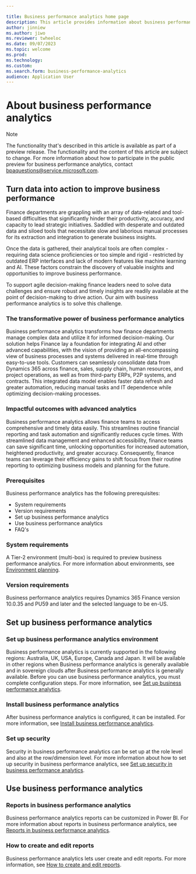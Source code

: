 ```yaml
---

title: Business performance analytics home page
description: This article provides information about business performance analytics.
author: jinniew
ms.author: jiwo
ms.reviewer: twheeloc 
ms.date: 09/07/2023
ms.topic: welcome
ms.prod: 
ms.technology:
ms.custom:
ms.search.form: business-performance-analytics
audience: Application User
---
```


# About business performance analytics

> [!NOTE]
> The functionality that's described in this article is available as part of a preview release. The functionality and the content of this article are subject to change. For more information about how to participate in the public preview for business performance analytics, contact <bpaquestions@service.microsoft.com>.

## Turn data into action to improve business performance 

Finance departments are grappling with an array of data-related and tool-based difficulties that significantly hinder their productivity, accuracy, and capacity to lead strategic initiatives. Saddled with desperate and outdated data and siloed tools that necessitate slow and laborious manual processes for its extraction and integration to generate business insights.  

Once the data is gathered, their analytical tools are often complex - requiring data science proficiencies or too simple and rigid - restricted by outdated ERP interfaces and lack of modern features like machine learning and AI. These factors constrain the discovery of valuable insights and opportunities to improve business performance. 

To support agile decision-making finance leaders need to solve data challenges and ensure robust and timely insights are readily available at the point of decision-making to drive action. Our aim with business performance analytics is to solve this challenge.  

### The transformative power of business performance analytics 

Business performance analytics transforms how finance departments manage complex data and utilize it for informed decision-making. Our solution helps Finance lay a foundation for integrating AI and other advanced capabilities, with the vision of providing an all-encompassing view of business processes and systems delivered in real-time through easy-to-use tools. Customers can seamlessly consolidate data from Dynamics 365 across finance, sales, supply chain, human resources, and project operations, as well as from third-party ERPs, P2P systems, and contracts. This integrated data model enables faster data refresh and greater automation, reducing manual tasks and IT dependence while optimizing decision-making processes. 

### Impactful outcomes with advanced analytics 
Business performance analytics allows finance teams to access comprehensive and timely data easily. This streamlines routine financial reporting and task automation and significantly reduces cycle times. With streamlined data management and enhanced accessibility, finance teams can save significant time, unlocking opportunities for increased automation, heightened productivity, and greater accuracy. Consequently, finance teams can leverage their efficiency gains to shift focus from their routine reporting to optimizing business models and planning for the future. 

### Prerequisites

Business performance analytics has the following prerequisites:

- System requirements
- Version requirements
- Set up business performance analytics
- Use business performance analytics
- FAQ's

### System requirements

A Tier-2 environment (multi-box) is required to preview business performance analytics. For more information about environments, see [Environment planning](../../fin-ops-core/fin-ops/imp-lifecycle/environment-planning.md).

### Version requirements

Business performance analytics requires Dynamics 365 Finance version 10.0.35 and PU59 and later and the selected language to be en-US.

## Set up business performance analytics

### Set up business performance analytics environment

Business performance analytics is currently supported in the following regions: Australia, UK, USA, Europe, Canada and Japan. It will be available in other regions when Business performance analytics is generally available and in sovereign clouds after Business performance analytics is generally available. Before you can use business performance analytics, you must complete configuration steps. For more information, see [Set up business performance analytics](configure-BPA.md).

### Install business performance analytics

After business performance analytics is configured, it can be installed. For more information, see [Install business performance analytics](install-bpa.md).

### Set up security 

Security in business performance analytics can be set up at the role level and also at the row/dimension level. For more information about how to set up security in business performance analytics, see [Set up security in business performance analytics](set-up-security.md).

## Use business performance analytics 

### Reports in business performance analytics 

Business performance analytics reports can be customized in Power BI. For more information about reports in business performance analytics, see [Reports in business performance analytics](Reports-in-BPA.md).

### How to create and edit reports

Business performance analytics lets user create and edit reports. For more information, see [How to create and edit reports](how-to-create-and-edit-reports.md).

